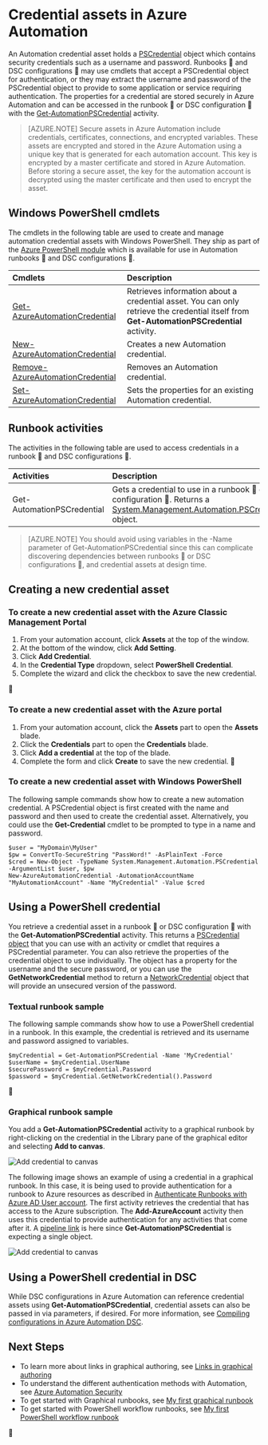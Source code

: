<properties 
   pageTitle="Credential assets in Azure Automation | Azure"
   description="Credential assets in Azure Automation contain security credentials that can be used to authenticate to resources accessed by the runbook or DSC configuration. This article describes how to create credential assets and use them in a runbook or DSC configuration."
   services="automation"
   documentationCenter=""
   authors="mgoedtel"
   manager="jwhit"
   editor="tysonn" />
<tags
	ms.service="automation"
	ms.date="06/09/2016"
	wacn.date=""/>

# Credential assets in Azure Automation

An Automation credential asset holds a [PSCredential](http://msdn.microsoft.com/zh-cn/library/system.management.automation.pscredential)  object which contains security credentials such as a username and password. Runbooks  and DSC configurations  may use cmdlets that accept a PSCredential object for authentication, or they may extract the username and password of the PSCredential object to provide to some application or service requiring authentication. The properties for a credential are stored securely in Azure Automation and can be accessed in the runbook  or DSC configuration  with the [Get-AutomationPSCredential](http://msdn.microsoft.com/zh-cn/library/system.management.automation.pscredential.aspx) activity.

>[AZURE.NOTE] Secure assets in Azure Automation include credentials, certificates, connections, and encrypted variables. These assets are encrypted and stored in the Azure Automation using a unique key that is generated for each automation account. This key is encrypted by a master certificate and stored in Azure Automation. Before storing a secure asset, the key for the automation account is decrypted using the master certificate and then used to encrypt the asset. 

## Windows PowerShell cmdlets

The cmdlets in the following table are used to create and manage automation credential assets with Windows PowerShell.  They ship as part of the [Azure PowerShell module](/documentation/articles/powershell-install-configure/) which is available for use in Automation runbooks  and DSC configurations .

|Cmdlets|Description|
|:---|:---|
|[Get-AzureAutomationCredential](http://msdn.microsoft.com/zh-cn/library/dn913781.aspx)|Retrieves information about a credential asset. You can only retrieve the credential itself from **Get-AutomationPSCredential** activity.|
|[New-AzureAutomationCredential](http://msdn.microsoft.com/zh-cn/library/azure/jj554330.aspx)|Creates a new Automation credential.|
|[Remove- AzureAutomationCredential](http://msdn.microsoft.com/zh-cn/library/azure/jj554330.aspx)|Removes an Automation credential.|
|[Set- AzureAutomationCredential](http://msdn.microsoft.com/zh-cn/library/azure/jj554330.aspx)|Sets the properties for an existing Automation credential.|

## Runbook activities

The activities in the following table are used to access credentials in a runbook  and DSC configurations .

|Activities|Description|
|:---|:---|
|Get-AutomationPSCredential|Gets a credential to use in a runbook  or DSC configuration . Returns a [System.Management.Automation.PSCredential](http://msdn.microsoft.com/zh-cn/library/system.management.automation.pscredential) object.|

>[AZURE.NOTE] You should avoid using variables in the -Name parameter of Get-AutomationPSCredential since this can complicate discovering dependencies between runbooks  or DSC configurations , and credential assets at design time.

## Creating a new credential asset


### To create a new credential asset with the Azure Classic Management Portal

1. From your automation account, click **Assets** at the top of the window.
1. At the bottom of the window, click **Add Setting**.
1. Click **Add Credential**.
2. In the **Credential Type** dropdown, select **PowerShell Credential**.
1. Complete the wizard and click the checkbox to save the new credential.



### To create a new credential asset with the Azure portal

1. From your automation account, click the **Assets** part to open the **Assets** blade.
1. Click the **Credentials** part to open the **Credentials** blade.
1. Click **Add a credential** at the top of the blade.
1. Complete the form and click **Create** to save the new credential.



### To create a new credential asset with Windows PowerShell

The following sample commands show how to create a new automation credential. A PSCredential object is first created with the name and password and then used to create the credential asset. Alternatively, you could use the **Get-Credential** cmdlet to be prompted to type in a name and password.

	$user = "MyDomain\MyUser"
	$pw = ConvertTo-SecureString "PassWord!" -AsPlainText -Force
	$cred = New-Object -TypeName System.Management.Automation.PSCredential -ArgumentList $user, $pw
	New-AzureAutomationCredential -AutomationAccountName "MyAutomationAccount" -Name "MyCredential" -Value $cred

## Using a PowerShell credential

You retrieve a credential asset in a runbook  or DSC configuration  with the **Get-AutomationPSCredential** activity. This returns a [PSCredential object](http://msdn.microsoft.com/zh-cn/library/system.management.automation.pscredential.aspx) that you can use with an activity or cmdlet that requires a PSCredential parameter. You can also retrieve the properties of the credential object to use individually. The object has a property for the username and the secure password, or you can use the **GetNetworkCredential** method to return a [NetworkCredential](http://msdn.microsoft.com/zh-cn/library/system.net.networkcredential.aspx) object that will provide an unsecured version of the password.

### Textual runbook sample

The following sample commands show how to use a PowerShell credential in a runbook. In this example, the credential is retrieved and its username and password assigned to variables.

	$myCredential = Get-AutomationPSCredential -Name 'MyCredential'
	$userName = $myCredential.UserName
	$securePassword = $myCredential.Password
	$password = $myCredential.GetNetworkCredential().Password



### Graphical runbook sample

You add a **Get-AutomationPSCredential** activity to a graphical runbook by right-clicking on the credential in the Library pane of the graphical editor and selecting **Add to canvas**.


![Add credential to canvas](./media/automation-credentials/credential-add-canvas.png)

The following image shows an example of using a credential in a graphical runbook.  In this case, it is being used to provide authentication for a runbook to Azure resources as described in [Authenticate Runbooks with Azure AD User account](/documentation/articles/automation-sec-configure-aduser-account/).  The first activity retrieves the credential that has access to the Azure subscription.  The **Add-AzureAccount** activity then uses this credential to provide authentication for any activities that come after it.  A [pipeline link](/documentation/articles/automation-graphical-authoring-intro/#links-and-workflow) is here since **Get-AutomationPSCredential** is expecting a single object.  

![Add credential to canvas](./media/automation-credentials/get-credential.png)

## Using a PowerShell credential in DSC
While DSC configurations in Azure Automation can reference credential assets using **Get-AutomationPSCredential**, credential assets can also be passed in via parameters, if desired. For more information, see [Compiling configurations in Azure Automation DSC](/documentation/articles/automation-dsc-compile/#credential-assets).

## Next Steps

- To learn more about links in graphical authoring, see [Links in graphical authoring](/documentation/articles/automation-graphical-authoring-intro/#links-and-workflow)
- To understand the different authentication methods with Automation, see [Azure Automation Security](/documentation/articles/automation-security-overview/)
- To get started with Graphical runbooks, see [My first graphical runbook](/documentation/articles/automation-first-runbook-graphical/)
- To get started with PowerShell workflow runbooks, see [My first PowerShell workflow runbook](/documentation/articles/automation-first-runbook-textual/) 

 


